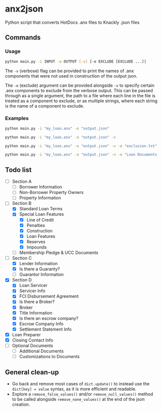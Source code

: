 # anx2json
Python script that converts HotDocs .anx files to Knackly .json files

## Commands

### Usage

```bash
python main.py -i INPUT -o OUTPUT [-v] [-e EXCLUDE [EXCLUDE ...]]
```

The `-v` (verbose) flag can be provided to print the names of .anx components that were not used in construction of the output json.

The `-e` (exclude) argument can be provided alongside `-v` to specify certain .anx components to exclude from the verbose output. This can be passed through as a single argument, the path to a file where each line in the file is treated as a component to exclude, or as multiple strings, where each string is the name of a component to exclude.

### Examples

```bash
python main.py -i "my_loan.anx" -o "output.json"

python main.py -i "my_loan.anx" -o "output.json" -v

python main.py -i "my_loan.anx" -o "output.json" -v -e "exclusion.txt"

python main.py -i "my_loan.anx" -o "output.json" -v -e "Loan Documents MC" "ClientName" "(ANSWER FILE HISTORY)" 
```
## Todo list

- [ ] Section A
  - [ ] Borrower Information
  - [ ] Non-Borrower Property Owners
  - [ ] Property Information
- [ ] Section B
  - [x] Standard Loan Terms
  - [x] Special Loan Features
    - [x] Line of Credit
    - [x] Penalties
    - [x] Construction
    - [x] Loan Features
    - [x] Reserves
    - [x] Impounds
  - [ ] Membership Pledge & UCC Documents
- [ ] Section C
  - [x] Lender Information
  - [x] Is there a Guaranty?
  - [ ] Guarantor Information
- [x] Section D
  - [x] Loan Servicer
  - [x] Servicer Info
  - [x] FCI Disbursement Agreement
  - [x] Is there a Broker?
  - [x] Broker
  - [x] Title Information
  - [x] Is there an escrow company?
  - [x] Escrow Company Info
  - [x] Settlement Statement Info
- [x] Loan Preparer
- [x] Closing Contact Info
- [ ] Optional Documents
  - [ ] Additional Documents
  - [ ] Customizations to Documents

## General clean-up
- Go back and remove most cases of `dict.update()` to instead use the `dict[key] = value` syntax, as it is more efficient and readable.
- Explore a `remove_false_values()` and/or `remove_null_values()` method to be called alongside `remove_none_values()` at the end of the json creation.
